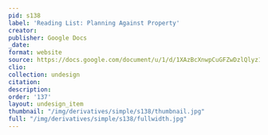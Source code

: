 ```yaml
---
pid: s138
label: 'Reading List: Planning Against Property'
creator:
publisher: Google Docs
_date:
format: website
source: https://docs.google.com/document/u/1/d/1XAzBcXnwpCuGFZwDzlQlyz1krKeNUYNPP0_S6EE5Lts/edit?usp=embed_facebook
clio:
collection: undesign
citation:
description:
order: '137'
layout: undesign_item
thumbnail: "/img/derivatives/simple/s138/thumbnail.jpg"
full: "/img/derivatives/simple/s138/fullwidth.jpg"
---
```

